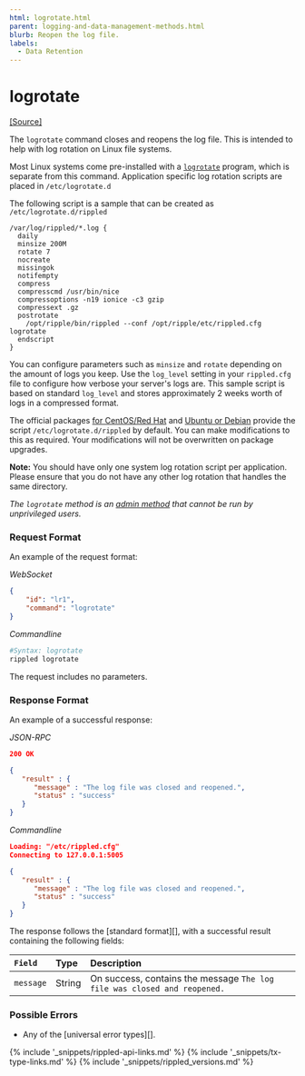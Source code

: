 ```yaml
---
html: logrotate.html
parent: logging-and-data-management-methods.html
blurb: Reopen the log file.
labels:
  - Data Retention
---
```

# logrotate
[[Source]](https://github.com/ripple/rippled/blob/743bd6c9175c472814448ea889413be79dfd1c07/src/ripple/rpc/handlers/LogRotate.cpp "Source")

The `logrotate` command closes and reopens the log file. This is intended to help with log rotation on Linux file systems.

Most Linux systems come pre-installed with a [`logrotate`](https://linux.die.net/man/8/logrotate) program, which is separate from this command. Application specific log rotation scripts are placed in `/etc/logrotate.d`

The following script is a sample that can be created as `/etc/logrotate.d/rippled`

```logrotate
/var/log/rippled/*.log {
  daily
  minsize 200M
  rotate 7
  nocreate
  missingok
  notifempty
  compress
  compresscmd /usr/bin/nice
  compressoptions -n19 ionice -c3 gzip
  compressext .gz
  postrotate
    /opt/ripple/bin/rippled --conf /opt/ripple/etc/rippled.cfg logrotate
  endscript
}
```

You can configure parameters such as `minsize` and `rotate` depending on the amount of logs you keep. Use the `log_level` setting in your `rippled.cfg` file to configure how verbose your server's logs are. This sample script is based on standard `log_level` and stores approximately 2 weeks worth of logs in a compressed format.

The official packages [for CentOS/Red Hat](install-rippled-on-centos-rhel-with-yum.html) and [Ubuntu or Debian](install-rippled-on-ubuntu.html) provide the script `/etc/logrotate.d/rippled` by default. You can make modifications to this as required. Your modifications will not be overwritten on package upgrades. <!-- STYLE_OVERRIDE: will -->

**Note:** You should have only one system log rotation script per application. Please ensure that you do not have any other log rotation that handles the same directory.

_The `logrotate` method is an [admin method](admin-rippled-methods.html) that cannot be run by unprivileged users._

### Request Format
An example of the request format:

<!-- MULTICODE_BLOCK_START -->

*WebSocket*

```json
{
    "id": "lr1",
    "command": "logrotate"
}
```

*Commandline*

```sh
#Syntax: logrotate
rippled logrotate
```

<!-- MULTICODE_BLOCK_END -->

The request includes no parameters.

### Response Format

An example of a successful response:

<!-- MULTICODE_BLOCK_START -->

*JSON-RPC*

```json
200 OK

{
   "result" : {
      "message" : "The log file was closed and reopened.",
      "status" : "success"
   }
}

```

*Commandline*

```json
Loading: "/etc/rippled.cfg"
Connecting to 127.0.0.1:5005

{
   "result" : {
      "message" : "The log file was closed and reopened.",
      "status" : "success"
   }
}

```

<!-- MULTICODE_BLOCK_END -->

The response follows the [standard format][], with a successful result containing the following fields:

| `Field`   | Type   | Description                                             |
|:----------|:-------|:--------------------------------------------------------|
| `message` | String | On success, contains the message `The log file was closed and reopened.` |

### Possible Errors

* Any of the [universal error types][].

<!--{# common link defs #}-->
{% include '_snippets/rippled-api-links.md' %}
{% include '_snippets/tx-type-links.md' %}
{% include '_snippets/rippled_versions.md' %}
